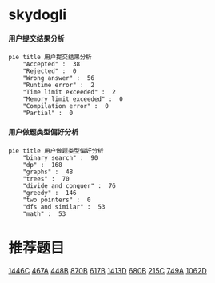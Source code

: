 # skydogli

<!-- tabs:start -->



#### **用户提交结果分析**

```mermaid
pie title 用户提交结果分析
    "Accepted" :  38
    "Rejected" :  0
    "Wrong answer" :  56
    "Runtime error" :  2
    "Time limit exceeded" :  2
    "Memory limit exceeded" :  0
    "Compilation error" :  0
    "Partial" :  0
```

#### **用户做题类型偏好分析**

```mermaid
pie title 用户做题类型偏好分析
    "binary search" :  90
    "dp" :  168
    "graphs" :  48
    "trees" :  70
    "divide and conquer" :  76
    "greedy" :  146
    "two pointers" :  0
    "dfs and similar" :  53
    "math" :  53
```



<!-- tabs:end -->
# 推荐题目
[1446C](https://codeforces.com/contest/1446/problem/C)
[467A](https://codeforces.com/contest/467/problem/A)
[448B](https://codeforces.com/contest/448/problem/B)
[870B](https://codeforces.com/contest/870/problem/B)
[617B](https://codeforces.com/contest/617/problem/B)
[1413D](https://codeforces.com/contest/1413/problem/D)
[680B](https://codeforces.com/contest/680/problem/B)
[215C](https://codeforces.com/contest/215/problem/C)
[749A](https://codeforces.com/contest/749/problem/A)
[1062D](https://codeforces.com/contest/1062/problem/D)
